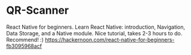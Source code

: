 # QR-Scanner


React Native for beginners.
Learn React Native: introduction, Navigation, Data Storage, and a Native module.
Nice tutorial, takes 2-3 hours to do. Recommend! :)
https://hackernoon.com/react-native-for-beginners-fb3095968acf
